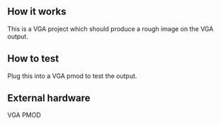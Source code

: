<!---

This file is used to generate your project datasheet. Please fill in the information below and delete any unused
sections.

You can also include images in this folder and reference them in the markdown. Each image must be less than
512 kb in size, and the combined size of all images must be less than 1 MB.
-->

## How it works

This is a VGA project which should produce a rough image on the VGA output. 

## How to test

Plug this into a VGA pmod to test the output. 

## External hardware

VGA PMOD
